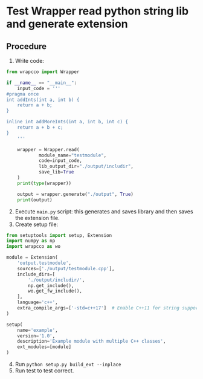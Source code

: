 # Test Wrapper read python string lib and generate extension

## Procedure
1. Write code:
```py
from wrapcco import Wrapper

if __name__ == "__main__":
    input_code = '''
#pragma once
int addInts(int a, int b) {
    return a + b;
}

inline int addMoreInts(int a, int b, int c) {
    return a + b + c;
}
    '''

    wrapper = Wrapper.read(
            module_name="testmodule",
            code=input_code,
            lib_output_dir="./output/includir",
            save_lib=True
    )
    print(type(wrapper))

    output = wrapper.generate("./output", True)
    print(output)
```
2. Execute `main.py` script: this generates and saves library and then saves the extension file.
3. Create setup file:
```py
from setuptools import setup, Extension
import numpy as np
import wrapcco as wo

module = Extension(
    'output.testmodule',
    sources=['./output/testmodule.cpp'],
    include_dirs=[
        './output/includir/',
        np.get_include(), 
        wo.get_fw_include(), 
    ],
    language='c++',
    extra_compile_args=['-std=c++17']  # Enable C++11 for string support
)

setup(
    name='example',
    version='1.0',
    description='Example module with multiple C++ classes',
    ext_modules=[module]
)
```
4. Run `python setup.py build_ext --inplace`
5. Run test to test correct.
